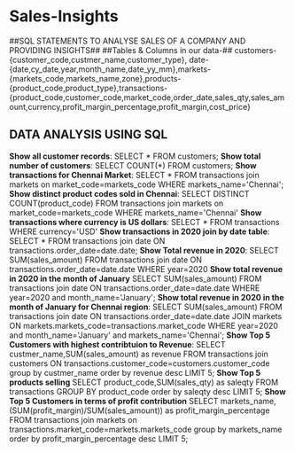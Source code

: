 # Sales-Insights
##SQL STATEMENTS TO ANALYSE SALES OF A COMPANY AND PROVIDING INSIGHTS##
##Tables & Columns in our data-##
customers-{customer_code,custmer_name,customer_type},                                     date-{date,cy_date,year,month_name,date_yy_mm},markets-{markets_code,markets_name,zone},products-{product_code,product_type},transactions-{product_code,customer_code,market_code,order_date,sales_qty,sales_amount,currency,profit_margin_percentage,profit_margin,cost_price}
## DATA ANALYSIS USING SQL ##
**Show all customer records**:
SELECT * FROM customers;
**Show total number of customers**: 
SELECT COUNT(*) FROM customers;
**Show transactions for Chennai Market**:                                                                                 SELECT * FROM transactions join markets on market_code=markets_code WHERE markets_name='Chennai';
**Show distinct product codes sold in Chennai**:                                                                          SELECT DISTINCT COUNT(product_code) FROM transactions join markets on market_code=markets_code WHERE markets_name='Chennai'
**Show transactions where currency is US dollars**:
SELECT * FROM transactions WHERE currency='USD'
**Show transactions in 2020 join by date table**: 
SELECT * FROM transactions join date ON transactions.order_date=date.date;
**Show Total revenue in 2020**:
SELECT SUM(sales_amount) FROM transactions join date ON transactions.order_date=date.date WHERE year=2020
**Show total revenue in 2020 in the month of January**
SELECT SUM(sales_amount) FROM transactions join date ON transactions.order_date=date.date WHERE year=2020 and month_name='January';
**Show total revenue in 2020 in the month of January for Chennai region**:
SELECT SUM(sales_amount) FROM transactions join date ON transactions.order_date=date.date JOIN markets ON markets.markets_code=transactions.market_code WHERE year=2020 and month_name='January' and markets_name='Chennai';
**Show Top 5 Customers with highest contribtuion to Revenue**:
SELECT custmer_name,SUM(sales_amount) as revenue FROM transactions join customers ON transactions.customer_code=customers.customer_code group by custmer_name order by revenue desc LIMIT 5;
**Show Top 5 products selling**
SELECT product_code,SUM(sales_qty) as saleqty FROM transactions GROUP BY product_code order by saleqty desc LIMIT 5;
**Show Top 5 Customers in terms of profit contribution**
SELECT markets_name, (SUM(profit_margin)/SUM(sales_amount)) as profit_margin_percentage FROM transactions join markets on transactions.market_code=markets.markets_code group by markets_name order by profit_margin_percentage desc LIMIT 5;
